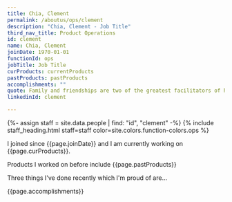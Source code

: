 ```yaml
---
title: Chia, Clement
permalink: /aboutus/ops/clement
description: "Chia, Clement - Job Title"
third_nav_title: Product Operations
id: clement
name: Chia, Clement
joinDate: 1970-01-01
functionId: ops
jobTitle: Job Title
curProducts: currentProducts
pastProducts: pastProducts
accomplishments: ""
quote: Family and friendships are two of the greatest facilitators of happiness.
linkedinId: clement

---
```


{%- assign staff = site.data.people | find: "id", "clement" -%}
{% include staff_heading.html staff=staff color=site.colors.function-colors.ops %}

<p>I joined since {{page.joinDate}} and I am currently working on {{page.curProducts}}.</p>

<p>Products I worked on before include {{page.pastProducts}}</p>

<p>Three things I've done recently which I'm proud of are...</p>
{{page.accomplishments}}
